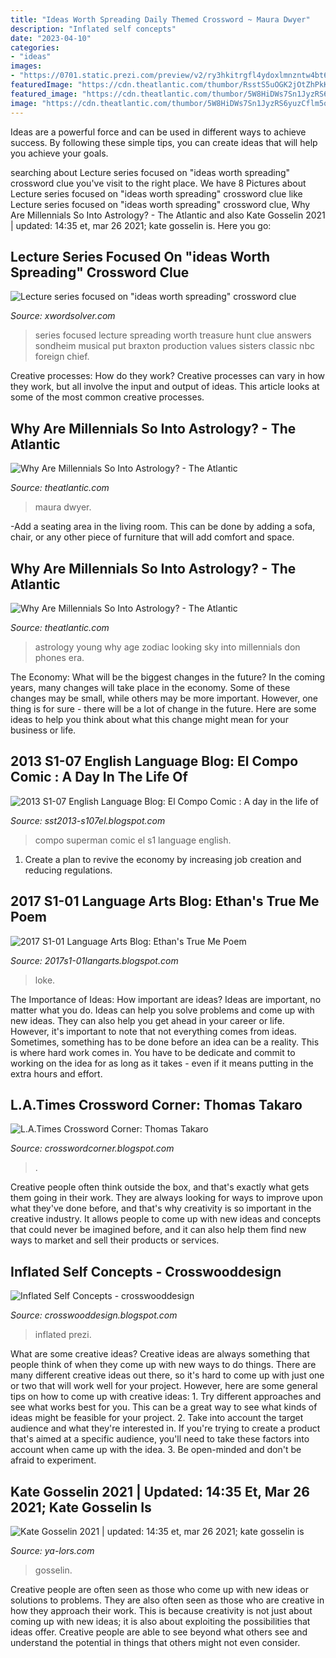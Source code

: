 ```yaml
---
title: "Ideas Worth Spreading Daily Themed Crossword ~ Maura Dwyer"
description: "Inflated self concepts"
date: "2023-04-10"
categories:
- "ideas"
images:
- "https://0701.static.prezi.com/preview/v2/ry3hkitrgfl4ydoxlmnzntw4bt6jc3sachvcdoaizecfr3dnitcq_3_0.png"
featuredImage: "https://cdn.theatlantic.com/thumbor/RsstS5uOGK2jOtZhPkKNz8U6fsY=/1920x1081/media/img/2018/01/12/AstrologyLead/original.jpg"
featured_image: "https://cdn.theatlantic.com/thumbor/5W8HiDWs7Sn1JyzRS6yuzCflm5o=/0x1:2400x1351/2048x1152/media/img/2018/01/12/AstrologyLead/original.jpg"
image: "https://cdn.theatlantic.com/thumbor/5W8HiDWs7Sn1JyzRS6yuzCflm5o=/0x1:2400x1351/2048x1152/media/img/2018/01/12/AstrologyLead/original.jpg"
---
```



Ideas are a powerful force and can be used in different ways to achieve success. By following these simple tips, you can create ideas that will help you achieve your goals.

	

		
searching about Lecture series focused on &quot;ideas worth spreading&quot; crossword clue you've visit to the right place. We have 8 Pictures about Lecture series focused on &quot;ideas worth spreading&quot; crossword clue like Lecture series focused on &quot;ideas worth spreading&quot; crossword clue, Why Are Millennials So Into Astrology? - The Atlantic and also Kate Gosselin 2021 | updated: 14:35 et, mar 26 2021; kate gosselin is. Here you go:
		
    
## Lecture Series Focused On &quot;ideas Worth Spreading&quot; Crossword Clue

<img loading=lazy src="https://www.xwordsolver.com/thumbnail/lecture-series-focused-on-ideas-worth-spreading.png" onerror="this.onerror=null;this.src='https://tse1.mm.bing.net/th?id=OIP.VQ0HPge53aP_8jzt9RVbVAHaC5&amp;pid=15.1';" alt="Lecture series focused on &quot;ideas worth spreading&quot; crossword clue">

_Source: xwordsolver.com_

>series focused lecture spreading worth treasure hunt clue answers sondheim musical put braxton production values sisters classic nbc foreign chief. 

	

Creative processes: How do they work?
Creative processes can vary in how they work, but all involve the input and output of ideas. This article looks at some of the most common creative processes.

    
## Why Are Millennials So Into Astrology? - The Atlantic

<img loading=lazy src="https://cdn.theatlantic.com/thumbor/5W8HiDWs7Sn1JyzRS6yuzCflm5o=/0x1:2400x1351/2048x1152/media/img/2018/01/12/AstrologyLead/original.jpg" onerror="this.onerror=null;this.src='https://tse2.mm.bing.net/th?id=OIP.To_ExHL8aDKcPic2AtyNQAHaEK&amp;pid=15.1';" alt="Why Are Millennials So Into Astrology? - The Atlantic">

_Source: theatlantic.com_

>maura dwyer. 

	

-Add a seating area in the living room. This can be done by adding a sofa, chair, or any other piece of furniture that will add comfort and space.

    
## Why Are Millennials So Into Astrology? - The Atlantic

<img loading=lazy src="https://cdn.theatlantic.com/thumbor/RsstS5uOGK2jOtZhPkKNz8U6fsY=/1920x1081/media/img/2018/01/12/AstrologyLead/original.jpg" onerror="this.onerror=null;this.src='https://tse3.mm.bing.net/th?id=OIP.-T-2YT13LNCYvRonPUhFowHaEK&amp;pid=15.1';" alt="Why Are Millennials So Into Astrology? - The Atlantic">

_Source: theatlantic.com_

>astrology young why age zodiac looking sky into millennials don phones era. 

	

The Economy: What will be the biggest changes in the future?
In the coming years, many changes will take place in the economy. Some of these changes may be small, while others may be more important. However, one thing is for sure - there will be a lot of change in the future. Here are some ideas to help you think about what this change might mean for your business or life.

    
## 2013 S1-07 English Language Blog: El Compo Comic : A Day In The Life Of

<img loading=lazy src="https://1.bp.blogspot.com/-wN7u9T_rTr4/UROiZRsJe6I/AAAAAAAAACw/bDjhZa5rne0/s1600/Screen+Shot+2013-02-07+at+8.46.08+PM.png" onerror="this.onerror=null;this.src='https://tse1.mm.bing.net/th?id=OIP.UasCFySz6uTShV5aWvyvfQAAAA&amp;pid=15.1';" alt="2013 S1-07 English Language Blog: El Compo Comic : A day in the life of">

_Source: sst2013-s107el.blogspot.com_

>compo superman comic el s1 language english. 

	

1. Create a plan to revive the economy by increasing job creation and reducing regulations. 

    
## 2017 S1-01 Language Arts Blog: Ethan&#039;s True Me Poem

<img loading=lazy src="https://1.bp.blogspot.com/-3lc3pUnZ5bM/WHgvCGqW4TI/AAAAAAAAABM/z2eBCSOGiuUb-Mzxnmfz21jExfYkOyEqACLcB/s1600/true-me-poem_19360468_6706943395716d01c50df8f78ef452eb2532b3eb.png" onerror="this.onerror=null;this.src='https://tse1.mm.bing.net/th?id=OIP.vjonIFiw3-IAoNV13p8lAAHaLX&amp;pid=15.1';" alt="2017 S1-01 Language Arts Blog: Ethan&#039;s True Me Poem">

_Source: 2017s1-01langarts.blogspot.com_

>loke. 

	

The Importance of Ideas: How important are ideas?
Ideas are important, no matter what you do. Ideas can help you solve problems and come up with new ideas. They can also help you get ahead in your career or life.
However, it's important to note that not everything comes from ideas. Sometimes, something has to be done before an idea can be a reality. This is where hard work comes in. You have to be dedicate and commit to working on the idea for as long as it takes - even if it means putting in the extra hours and effort.

    
## L.A.Times Crossword Corner: Thomas Takaro

<img loading=lazy src="http://assets.nydailynews.com/polopoly_fs/1.2801161.1474490557!/img/httpImage/image.jpg_gen/derivatives/article_750/67206804.jpg" onerror="this.onerror=null;this.src='https://tse1.mm.bing.net/th?id=OIP.nJtfMj5_3WJ0QfykqcPtiwHaEz&amp;pid=15.1';" alt="L.A.Times Crossword Corner: Thomas Takaro">

_Source: crosswordcorner.blogspot.com_

>. 

	

Creative people often think outside the box, and that's exactly what gets them going in their work. They are always looking for ways to improve upon what they've done before, and that's why creativity is so important in the creative industry. It allows people to come up with new ideas and concepts that could never be imagined before, and it can also help them find new ways to market and sell their products or services.

    
## Inflated Self Concepts - Crosswooddesign

<img loading=lazy src="https://0701.static.prezi.com/preview/v2/ry3hkitrgfl4ydoxlmnzntw4bt6jc3sachvcdoaizecfr3dnitcq_3_0.png" onerror="this.onerror=null;this.src='https://tse3.mm.bing.net/th?id=OIP.TGmdJNhqZy2Mudt_qP5WiAHaEo&amp;pid=15.1';" alt="Inflated Self Concepts - crosswooddesign">

_Source: crosswooddesign.blogspot.com_

>inflated prezi. 

	

What are some creative ideas?
Creative ideas are always something that people think of when they come up with new ways to do things. There are many different creative ideas out there, so it's hard to come up with just one or two that will work well for your project. However, here are some general tips on how to come up with creative ideas: 1. Try different approaches and see what works best for you. This can be a great way to see what kinds of ideas might be feasible for your project. 2. Take into account the target audience and what they're interested in. If you're trying to create a product that's aimed at a specific audience, you'll need to take these factors into account when came up with the idea. 3. Be open-minded and don't be afraid to experiment.

    
## Kate Gosselin 2021 | Updated: 14:35 Et, Mar 26 2021; Kate Gosselin Is

<img loading=lazy src="https://ya-lors.com/iumlzp/wsaweAnl_T26tPZe5fr9sQHaFj.jpg" onerror="this.onerror=null;this.src='https://tse1.mm.bing.net/th?id=OIP.ejNELDcVEEA_Pn_xLz1MKgAAAA&amp;pid=15.1';" alt="Kate Gosselin 2021 | updated: 14:35 et, mar 26 2021; kate gosselin is">

_Source: ya-lors.com_

>gosselin. 

	

Creative people are often seen as those who come up with new ideas or solutions to problems. They are also often seen as those who are creative in how they approach their work. This is because creativity is not just about coming up with new ideas; it is also about exploiting the possibilities that ideas offer. Creative people are able to see beyond what others see and understand the potential in things that others might not even consider.

